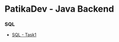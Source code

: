 # PatikaDev - Java Backend

### SQL
- [SQL - Task1](https://github.com/sametcanal53/PatikaDev/tree/main/SQL/Task1)